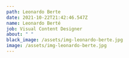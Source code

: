 ```yaml
---
path: Leonardo Berte
date: 2021-10-22T21:42:46.547Z
name: Leonardo Berté
job: Visual Content Designer
about: " "
black_image: /assets/img-leonardo-berte.jpg
image: /assets/img-leonardo-berte.jpg
---
```

